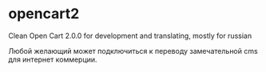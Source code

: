opencart2
=========

Clean Open Cart 2.0.0 for development and translating, mostly for russian

Любой желающий может подключиться к переводу замечательной cms для интернет коммерции.

